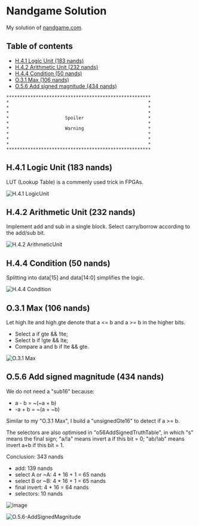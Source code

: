 # Nandgame Solution

My solution of [nandgame.com](https://nandgame.com/).

## Table of contents

* [H.4.1 Logic Unit (183 nands)](#h41-logic-unit-183-nands)
* [H.4.2 Arithmetic Unit (232 nands)](#h42-arithmetic-unit-232-nands)
* [H.4.4 Condition (50 nands)](#h44-condition-50-nands)
* [O.3.1 Max (106 nands)](#o31-max-106-nands)
* [O.5.6 Add signed magnitude (434 nands)](#o56-add-signed-magnitude-434-nands)

```
******************************************************
*                                                    *
*                                                    *
*                                                    *
*                     Spoiler                        *
*                                                    *
*                     Warning                        *
*                                                    *
*                                                    *
*                                                    *
****************************************************** 
```

## H.4.1 Logic Unit (183 nands)

LUT (Lookup Table) is a commenly used trick in FPGAs.

![H.4.1 LogicUnit](img/H.4.1-LogicUnit.png)

## H.4.2 Arithmetic Unit (232 nands)

Implement add and sub in a single block. Select carry/borrow according to the add/sub bit.

![H.4.2 ArithmeticUnit](img/H.4.2-AddSub.png)

## H.4.4 Condition (50 nands)

Splitting into data[15] and data[14:0] simplifies the logic.

![H.4.4 Condition](img/H.4.4-Condition.png)

## O.3.1 Max (106 nands)

Let high.lte and high.gte denote that a <= b and a >= b in the higher bits.
* Select a if gte && !lte;
* Select b if !gte && lte;
* Compare a and b if lte && gte.

![O.3.1 Max](img/O.3.1-Max.png)

## O.5.6 Add signed magnitude (434 nands)

We do not need a "sub16" because:
* a - b = ~(~a + b)
* -a + b = ~(a + ~b)

Similar to my "O.3.1 Max", I build a "unsignedGte16" to detect if a >= b.

The selectors are also optimised in "o56AddSignedTruthTable", in which "s" means the final sign; "a/!a" means invert a if this bit = 0; "ab/!ab" means invert a+b if this bit = 1.

Conclusion: 343 nands
* add: 139 nands
* select A or ~A: 4 * 16 + 1 = 65 nands
* select B or ~B: 4 * 16 + 1 = 65 nands
* final invert: 4 * 16 = 64 nands
* selectors: 10 nands

![image](https://user-images.githubusercontent.com/7827456/193588197-a4e664c3-de13-4423-97bd-6d9b0605b271.png)


![O.5.6-AddSignedMagnitude](img/O.5.6-AddSignedMagnitude.png)
